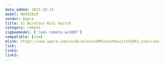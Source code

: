 ```yaml
---
date_added: 2022-10-14
model: WXKG20LM
vendor: Aqara
title: E1 Wireless Mini Switch
category: remote
zigbeemodel: ['lumi.remote.acn007']
compatible: [z2m]
mlink: https://www.aqara.com/cn/Wireless%20Mini%20Switch%20E1_overview
link: 
link2: 
link3: 
---
```

 
